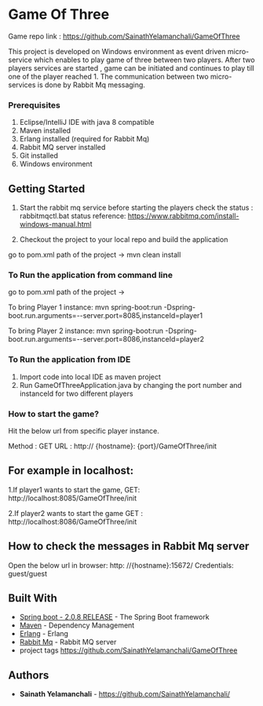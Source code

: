 # Game Of Three

Game repo link : https://github.com/SainathYelamanchali/GameOfThree

This project is developed on Windows environment as event driven micro-service which enables to play game of three between two players.
After two players services are started , game can be initiated and continues to play till one of the player reached 1.
The communication between two micro-services is done by Rabbit Mq messaging.

### Prerequisites

1. Eclipse/IntelliJ IDE  with java 8 compatible
2. Maven installed
3. Erlang installed (required for Rabbit Mq)
4. Rabbit MQ server installed 
5. Git installed
6. Windows environment


## Getting Started
1. Start the rabbit mq service before starting the players
  check the status : rabbitmqctl.bat status
  reference: https://www.rabbitmq.com/install-windows-manual.html
 
2. Checkout the project to your local repo and build the application

go to pom.xml path of the project -> mvn clean install
 
### To Run the application from command line
 
go to pom.xml path of the project ->

To bring Player 1 instance:
mvn spring-boot:run -Dspring-boot.run.arguments=--server.port=8085,instanceId=player1

To bring Player 2 instance:
mvn spring-boot:run -Dspring-boot.run.arguments=--server.port=8086,instanceId=player2


### To Run the application from IDE

1. Import code into local IDE as maven project
2. Run GameOfThreeApplication.java by changing the port number and instanceId for two different players





### How to start the game?
 
 Hit the below url from specific player instance.


 Method : GET
 URL : http:// {hostname}: {port}/GameOfThree/init
 
## For example in localhost:
1.If player1 wants to start the game,
GET: http://localhost:8085/GameOfThree/init

2.If player2 wants to start the game
GET : http://localhost:8086/GameOfThree/init

  

## How to check the messages in Rabbit Mq server

Open the below url in browser:
http: //{hostname}:15672/
Credentials: guest/guest

## Built With

* [Spring boot - 2.0.8 RELEASE](https://docs.spring.io/spring-boot/docs/) - The Spring Boot framework
* [Maven](https://maven.apache.org/) - Dependency Management 
* [Erlang](https://www.erlang.org/downloads) - Erlang 
* [Rabbit Mq](https://www.rabbitmq.com/download.html) - Rabbit MQ server
* project tags https://github.com/SainathYelamanchali/GameOfThree

## Authors

* **Sainath Yelamanchali** - https://github.com/SainathYelamanchali/
